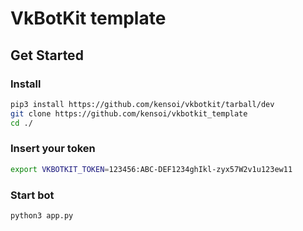 # VkBotKit template

## Get Started

### Install
```sh
pip3 install https://github.com/kensoi/vkbotkit/tarball/dev
git clone https://github.com/kensoi/vkbotkit_template
cd ./
```

### Insert your token
```sh
export VKBOTKIT_TOKEN=123456:ABC-DEF1234ghIkl-zyx57W2v1u123ew11
```

### Start bot
```sh
python3 app.py
```
